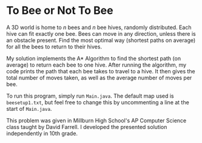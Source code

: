 # To Bee or Not To Bee

A 3D world is home to $n$ bees and $n$ bee hives, randomly distributed. Each hive can fit exactly one bee. Bees can move in any direction, unless there is an obstacle present. Find the most optimal way (shortest paths on average) for all the bees to return to their hives.

My solution implements the A* Algorithm to find the shortest path (on average) to return each bee to one hive. After running the algorithm, my code prints the path that each bee takes to travel to a hive. It then gives the total number of moves taken, as well as the average number of moves per bee.

To run this program, simply run `Main.java`. The default map used is `beesetup1.txt`, but feel free to change this by uncommenting a line at the start of `Main.java`.

This problem was given in Millburn High School's AP Computer Science class taught by David Farrell. I developed the presented solution independently in 10th grade.

